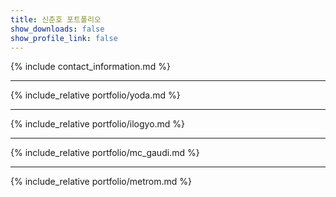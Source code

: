 ```yaml
---
title: 신춘호 포트폴리오
show_downloads: false
show_profile_link: false
---
```


{% include contact_information.md %}

---

{% include_relative portfolio/yoda.md %}

---

{% include_relative portfolio/ilogyo.md %}

---

{% include_relative portfolio/mc_gaudi.md %}

---

{% include_relative portfolio/metrom.md %}